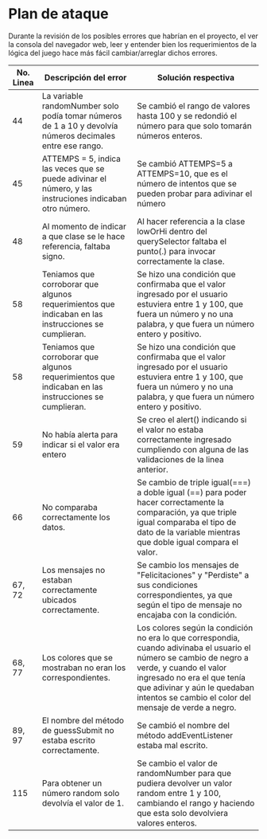 # Plan de ataque
Durante la revisión de los posibles errores que habrían en el proyecto, el ver la consola del navegador web, leer y entender bien los requerimientos de la lógica del juego hace más fácil cambiar/arreglar dichos errores.

| No. Linea | Descripción del error | Solución respectiva |
| --- | --- | --- |
| 44 | La variable randomNumber solo podía tomar números de 1 a 10 y devolvía números decimales entre ese rango. | Se cambió el rango de valores hasta 100 y se redondió el número para que solo tomarán números enteros. |
| 45 | ATTEMPS = 5, indica las veces que se puede adivinar el número, y las instruciones indicaban otro número. | Se cambió ATTEMPS=5 a ATTEMPS=10, que es el número de intentos que se pueden probar para adivinar el número |
| 48 | Al momento de indicar a que clase se le hace referencia, faltaba signo. | Al hacer referencia a la clase lowOrHi dentro del querySelector faltaba el punto(.) para invocar correctamente la clase. |
| 58 | Teniamos que corroborar que algunos requerimientos que indicaban en las instrucciones se cumplieran. | Se hizo una condición que confirmaba que el valor ingresado por el usuario estuviera entre 1 y 100, que fuera un número y no una palabra, y que fuera un número entero y positivo. |
| 58 | Teniamos que corroborar que algunos requerimientos que indicaban en las instrucciones se cumplieran. | Se hizo una condición que confirmaba que el valor ingresado por el usuario estuviera entre 1 y 100, que fuera un número y no una palabra, y que fuera un número entero y positivo. |
| 59 | No había alerta para indicar si el valor era entero | Se creo el alert() indicando si el valor no estaba correctamente ingresado cumpliendo con alguna de las validaciones de la linea anterior. |
| 66 | No comparaba correctamente los datos. | Se cambio de triple igual(===) a doble igual (==) para poder hacer correctamente la comparación, ya que triple igual comparaba el tipo de dato de la variable mientras que doble igual compara el valor.
| 67, 72 | Los mensajes no estaban correctamente ubicados correctamente. | Se cambio los mensajes de "Felicitaciones" y "Perdiste" a sus condiciones correspondientes, ya que según el tipo de mensaje no encajaba con la condición. |
| 68, 77 | Los colores que se mostraban no eran los correspondientes. | Los colores según la condición no era lo que correspondia, cuando adivinaba el usuario el número se cambio de negro a verde, y cuando el valor ingresado no era el que tenía que adivinar y aún le quedaban intentos se cambio el color del mensaje de verde a negro. |
| 89, 97 | El nombre del método de guessSubmit no estaba escrito correctamente. | Se cambió el nombre del método addEventListener estaba mal escrito.|
| 115 | Para obtener un número random solo devolvía el valor de 1. | Se cambio el valor de randomNumber para que pudiera devolver un valor random entre 1 y 100, cambiando el rango y haciendo que esta solo devolviera valores enteros. |